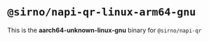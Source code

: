 # `@sirno/napi-qr-linux-arm64-gnu`

This is the **aarch64-unknown-linux-gnu** binary for `@sirno/napi-qr`
